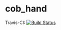 # cob_hand

Travis-CI: [![Build Status](https://travis-ci.org/ipa320/cob_hand.svg?branch=indigo_dev)](https://travis-ci.org/ipa320/cob_hand)
